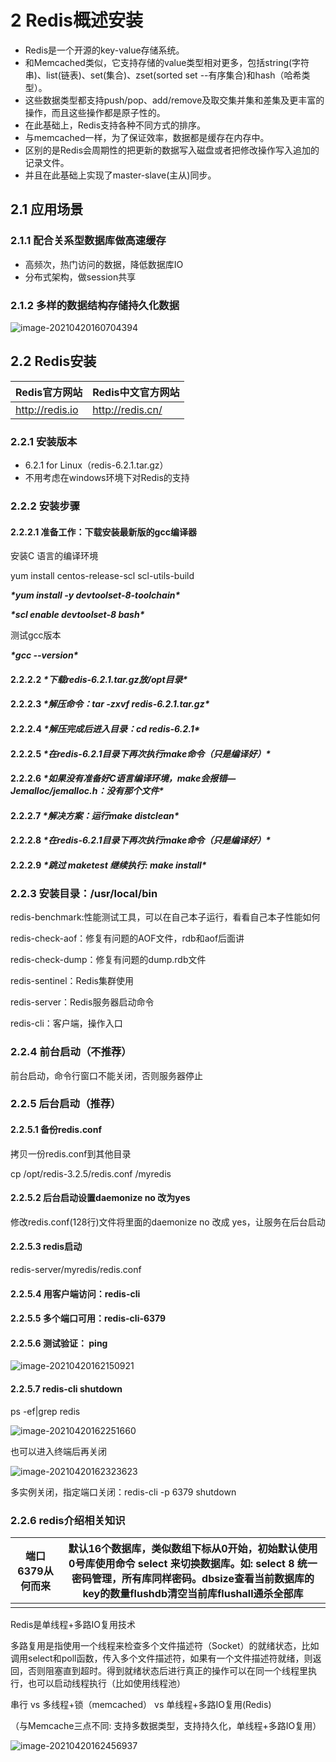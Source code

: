 # 2 Redis概述安装

- Redis是一个开源的key-value存储系统。
- 和Memcached类似，它支持存储的value类型相对更多，包括string(字符串)、list(链表)、set(集合)、zset(sorted set --有序集合)和hash（哈希类型）。
- 这些数据类型都支持push/pop、add/remove及取交集并集和差集及更丰富的操作，而且这些操作都是原子性的。
- 在此基础上，Redis支持各种不同方式的排序。
- 与memcached一样，为了保证效率，数据都是缓存在内存中。
- 区别的是Redis会周期性的把更新的数据写入磁盘或者把修改操作写入追加的记录文件。
- 并且在此基础上实现了master-slave(主从)同步。

## 2.1 应用场景

### 2.1.1 配合关系型数据库做高速缓存

- 高频次，热门访问的数据，降低数据库IO
- 分布式架构，做session共享

### 2.1.2 多样的数据结构存储持久化数据

![image-20210420160704394](https://github.com/MrL5z2k0/zkNode/blog/main/images/image-20210420160704394.png)

## 2.2 Redis安装

| Redis官方网站   | Redis中文官方网站 |
| --------------- | ----------------- |
| http://redis.io | http://redis.cn/  |

### 2.2.1 安装版本

- 6.2.1 for Linux（redis-6.2.1.tar.gz）
- 不用考虑在windows环境下对Redis的支持

### 2.2.2 安装步骤

#### 2.2.2.1 准备工作：下载安装最新版的gcc编译器

安装C 语言的编译环境

yum install centos-release-scl scl-utils-build

***\*yum install -y devtoolset-8-toolchain\****

***\*scl enable devtoolset-8 bash\****

测试gcc版本

***\*gcc --version\****

#### 2.2.2.2 ***\*下载redis-6.2.1.tar.gz放/opt目录\****

#### 2.2.2.3 ***\*解压命令：tar -zxvf redis-6.2.1.tar.gz\****

#### 2.2.2.4 ***\*解压完成后进入目录：cd redis-6.2.1\****

#### 2.2.2.5 ***\*在redis-6.2.1目录下再次执行make命令（只是编译好）\****

#### 2.2.2.6 ***\*如果没有准备好C语言编译环境，make会报错—Jemalloc/jemalloc.h：没有那个文件\****

#### 2.2.2.7 ***\*解决方案：运行make distclean\****

#### 2.2.2.8 ***\*在redis-6.2.1目录下再次执行make命令（只是编译好）\****

#### 2.2.2.9 ***\*跳过 maketest 继续执行: make install\****

### 2.2.3 安装目录：/usr/local/bin

redis-benchmark:性能测试工具，可以在自己本子运行，看看自己本子性能如何

redis-check-aof：修复有问题的AOF文件，rdb和aof后面讲

redis-check-dump：修复有问题的dump.rdb文件

redis-sentinel：Redis集群使用

redis-server：Redis服务器启动命令

redis-cli：客户端，操作入口

### 2.2.4 前台启动（不推荐）

前台启动，命令行窗口不能关闭，否则服务器停止

### 2.2.5 后台启动（推荐）

#### 2.2.5.1 备份redis.conf

拷贝一份redis.conf到其他目录

cp  /opt/redis-3.2.5/redis.conf  /myredis

#### 2.2.5.2 后台启动设置daemonize no 改为yes

修改redis.conf(128行)文件将里面的daemonize no 改成 yes，让服务在后台启动

#### 2.2.5.3 redis启动

redis-server/myredis/redis.conf

#### 2.2.5.4 用客户端访问：redis-cli

#### 2.2.5.5 多个端口可用：redis-cli-6379

#### 2.2.5.6 测试验证： ping

![image-20210420162150921](https://github.com/MrL5z2k0/zkNode/blog/main/images/image-20210420162150921.png)

#### 2.2.5.7 redis-cli shutdown

ps -ef|grep redis

![image-20210420162251660](https://github.com/MrL5z2k0/zkNode/blog/main/images/image-20210420162251660.png)

也可以进入终端后再关闭

![image-20210420162323623](https://github.com/MrL5z2k0/zkNode/blog/main/images/image-20210420162323623.png)

多实例关闭，指定端口关闭：redis-cli -p 6379 shutdown

### 2.2.6 redis介绍相关知识

| 端口6379从何而来 | 默认16个数据库，类似数组下标从0开始，初始默认使用0号库使用命令 select  <dbid>来切换数据库。如: select 8 统一密码管理，所有库同样密码。dbsize查看当前数据库的key的数量flushdb清空当前库flushall通杀全部库 |
| ---------------- | ------------------------------------------------------------ |
|                  |                                                              |

Redis是单线程+多路IO复用技术

多路复用是指使用一个线程来检查多个文件描述符（Socket）的就绪状态，比如调用select和poll函数，传入多个文件描述符，如果有一个文件描述符就绪，则返回，否则阻塞直到超时。得到就绪状态后进行真正的操作可以在同一个线程里执行，也可以启动线程执行（比如使用线程池）

串行  vs  多线程+锁（memcached） vs  单线程+多路IO复用(Redis)

（与Memcache三点不同: 支持多数据类型，支持持久化，单线程+多路IO复用）

![image-20210420162456937](https://github.com/MrL5z2k0/zkNode/blog/main/images/image-20210420162456937.png)
